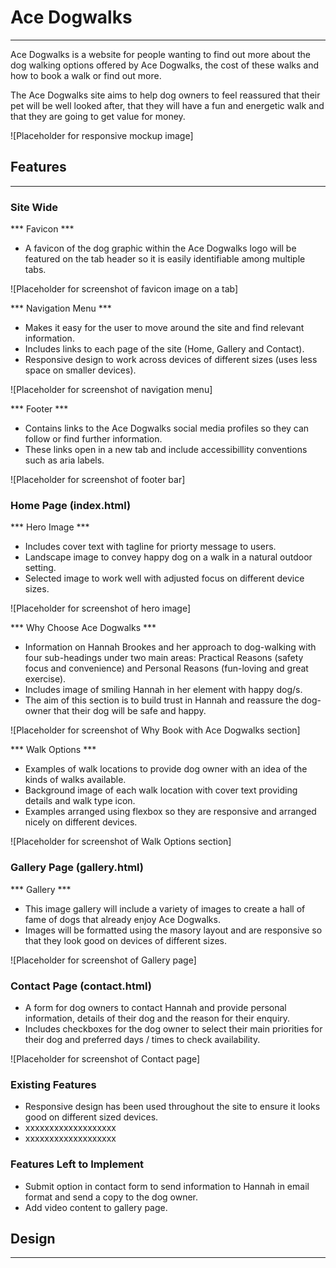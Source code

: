 # Ace Dogwalks
---

Ace Dogwalks is a website for people wanting to find out more about the dog walking options offered by Ace Dogwalks, the cost of these walks and how to book a walk or find out more.

The Ace Dogwalks site aims to help dog owners to feel reassured that their pet will be well looked after, that they will have a fun and energetic walk and that they are going to get value for money.

![Placeholder for responsive mockup image]


## Features
---

### Site Wide

*** Favicon ***
- A favicon of the dog graphic within the Ace Dogwalks logo will be featured on the tab header so it is easily identifiable among multiple tabs.

![Placeholder for screenshot of favicon image on a tab]

*** Navigation Menu ***
- Makes it easy for the user to move around the site and find relevant information.
- Includes links to each page of the site (Home, Gallery and Contact). 
- Responsive design to work across devices of different sizes (uses less space on smaller devices).

![Placeholder for screenshot of navigation menu]

*** Footer ***

- Contains links to the Ace Dogwalks social media profiles so they can follow or find further information.
- These links open in a new tab and include accessibillity conventions such as aria labels.

![Placeholder for screenshot of footer bar]

### Home Page (index.html)

*** Hero Image ***

- Includes cover text with tagline for priorty message to users.
- Landscape image to convey happy dog on a walk in a natural outdoor setting.
- Selected image to work well with adjusted focus on different device sizes.

![Placeholder for screenshot of hero image]

*** Why Choose Ace Dogwalks ***

- Information on Hannah Brookes and her approach to dog-walking with four sub-headings under two main areas: Practical Reasons (safety focus and convenience) and Personal Reasons (fun-loving and great exercise).
- Includes image of smiling Hannah in her element with happy dog/s.
- The aim of this section is to build trust in Hannah and reassure the dog-owner that their dog will be safe and happy. 

![Placeholder for screenshot of Why Book with Ace Dogwalks section]

*** Walk Options ***

- Examples of walk locations to provide dog owner with an idea of the kinds of walks available.
- Background image of each walk location with cover text providing details and walk type icon.
- Examples arranged using flexbox so they are responsive and arranged nicely on different devices.

![Placeholder for screenshot of Walk Options section]

### Gallery Page (gallery.html)

*** Gallery ***

- This image gallery will include a variety of images to create a hall of fame of dogs that already enjoy Ace Dogwalks.
- Images will be formatted using the masory layout and are responsive so that they look good on devices of different sizes. 

![Placeholder for screenshot of Gallery page]

### Contact Page (contact.html)

- A form for dog owners to contact Hannah and provide personal information, details of their dog and the reason for their enquiry.
- Includes checkboxes for the dog owner to select their main priorities for their dog and preferred days / times to check availability.

![Placeholder for screenshot of Contact page]

### Existing Features

- Responsive design has been used throughout the site to ensure it looks good on different sized devices.
- xxxxxxxxxxxxxxxxxxx
- xxxxxxxxxxxxxxxxxxx

### Features Left to Implement

- Submit option in contact form to send information to Hannah in email format and send a copy to the dog owner.
- Add video content to gallery page. 
 
## Design
---
